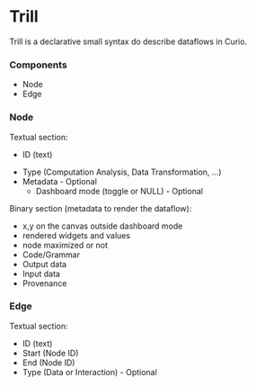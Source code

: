 # Trill

Trill is a declarative small syntax do describe dataflows in Curio.

### Components

- Node
- Edge

### Node

Textual section:

- ID (text)
<!-- - Code/Grammar (reference or NULL) - Optional -->
<!-- - Output data (reference or NULL) - Optional -->
<!-- - Input data (reference or NULL) - Optional -->
- Type (Computation Analysis, Data Transformation, ...)
- Metadata - Optional
    - Dashboard mode (toggle or NULL) - Optional

Binary section (metadata to render the dataflow):

- x,y on the canvas outside dashboard mode
- rendered widgets and values
- node maximized or not
- Code/Grammar 
- Output data
- Input data
- Provenance

### Edge

Textual section:

- ID (text)
- Start (Node ID)
- End (Node ID)
- Type (Data or Interaction) - Optional